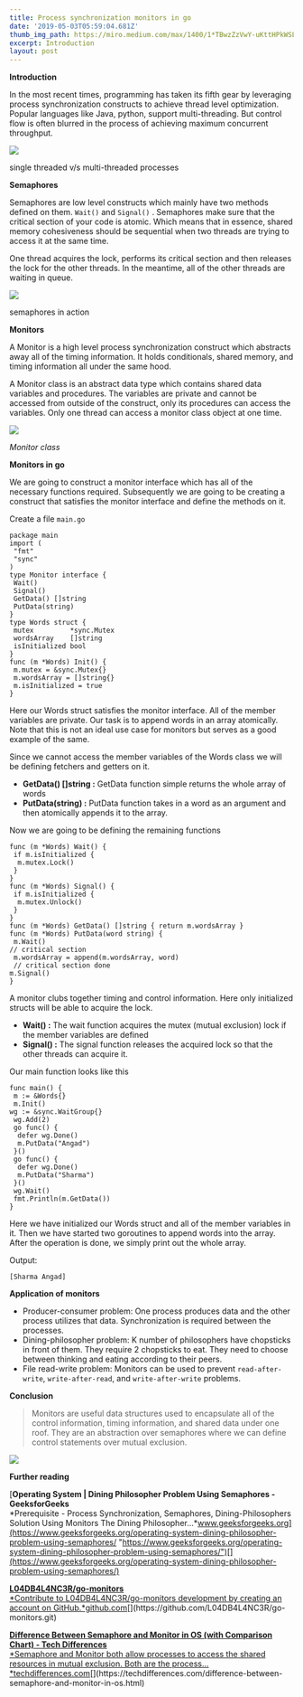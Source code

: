 ```yaml
---
title: Process synchronization monitors in go
date: '2019-05-03T05:59:04.681Z'
thumb_img_path: https://miro.medium.com/max/1400/1*TBwzZzVwY-uKttHPkWSLTA.png
excerpt: Introduction
layout: post
---
```

**Introduction**

In the most recent times, programming has taken its fifth gear by leveraging process synchronization constructs to achieve thread level optimization. Popular languages like Java, python, support multi-threading. But control flow is often blurred in the process of achieving maximum concurrent throughput.

![](/images/Process-synchronization-monitors-in-go/1*TBwzZzVwY-uKttHPkWSLTA.png)

<figcaption>single threaded v/s multi-threaded processes</figcaption>

**Semaphores**

Semaphores are low level constructs which mainly have two methods defined on them. `Wait()` and `Signal()` . Semaphores make sure that the critical section of your code is atomic. Which means that in essence, shared memory cohesiveness should be sequential when two threads are trying to access it at the same time.

One thread acquires the lock, performs its critical section and then releases the lock for the other threads. In the meantime, all of the other threads are waiting in queue.

![](/images/Process-synchronization-monitors-in-go/1*TWzSKQpRGP8XCERn7bbq3A.png)

<figcaption>semaphores in&nbsp;action</figcaption>

**Monitors**

A Monitor is a high level process synchronization construct which abstracts away all of the timing information. It holds conditionals, shared memory, and timing information all under the same hood.

A Monitor class is an abstract data type which contains shared data variables and procedures. The variables are private and cannot be accessed from outside of the construct, only its procedures can access the variables. Only one thread can access a monitor class object at one time.

![](/images/Process-synchronization-monitors-in-go/1*ejATMAEWA85TntZZzrkdzw.png)

<figcaption><em>Monitor class</em></figcaption>

**Monitors in go**

We are going to construct a monitor interface which has all of the necessary functions required. Subsequently we are going to be creating a construct that satisfies the monitor interface and define the methods on it.

Create a file `main.go`

    package main
    import (  
     "fmt"  
     "sync"  
    )
    type Monitor interface {  
     Wait()  
     Signal()  
     GetData() []string  
     PutData(string)  
    }
    type Words struct {  
     mutex         *sync.Mutex  
     wordsArray    []string  
     isInitialized bool  
    }
    func (m *Words) Init() {  
     m.mutex = &sync.Mutex{}  
     m.wordsArray = []string{}  
     m.isInitialized = true  
    }

Here our Words struct satisfies the monitor interface. All of the member variables are private. Our task is to append words in an array atomically. Note that this is not an ideal use case for monitors but serves as a good example of the same.

Since we cannot access the member variables of the Words class we will be defining fetchers and getters on it.

*   **GetData() \[\]string :** GetData function simple returns the whole array of words
*   **PutData(string) :** PutData function takes in a word as an argument and then atomically appends it to the array.

Now we are going to be defining the remaining functions

    func (m *Words) Wait() {  
     if m.isInitialized {  
      m.mutex.Lock()  
     }  
    }
    func (m *Words) Signal() {  
     if m.isInitialized {  
      m.mutex.Unlock()  
     }  
    }
    func (m *Words) GetData() []string { return m.wordsArray }
    func (m *Words) PutData(word string) {  
     m.Wait()
    // critical section  
     m.wordsArray = append(m.wordsArray, word)  
     // critical section done
    m.Signal()  
    }

A monitor clubs together timing and control information. Here only initialized structs will be able to acquire the lock.

*   **Wait() :** The wait function acquires the mutex (mutual exclusion) lock if the member variables are defined
*   **Signal() :** The signal function releases the acquired lock so that the other threads can acquire it.

Our main function looks like this

    func main() {  
     m := &Words{}  
     m.Init()
    wg := &sync.WaitGroup{}  
     wg.Add(2)  
     go func() {  
      defer wg.Done()  
      m.PutData("Angad")  
     }()  
     go func() {  
      defer wg.Done()  
      m.PutData("Sharma")  
     }()  
     wg.Wait()  
     fmt.Println(m.GetData())  
    }

Here we have initialized our Words struct and all of the member variables in it. Then we have started two goroutines to append words into the array. After the operation is done, we simply print out the whole array.

Output:

    [Sharma Angad]

**Application of monitors**

*   Producer-consumer problem: One process produces data and the other process utilizes that data. Synchronization is required between the processes.
*   Dining-philosopher problem: K number of philosophers have chopsticks in front of them. They require 2 chopsticks to eat. They need to choose between thinking and eating according to their peers.
*   File read-write problem: Monitors can be used to prevent `read-after-write`, `write-after-read`, and `write-after-write` problems.

**Conclusion**

> Monitors are useful data structures used to encapsulate all of the control information, timing information, and shared data under one roof. They are an abstraction over semaphores where we can define control statements over mutual exclusion.

![](/images/Process-synchronization-monitors-in-go/1*f9Az-JtUUhn_BrAQYag6VA.jpeg)

**Further reading**

[**Operating System | Dining Philosopher Problem Using Semaphores - GeeksforGeeks**  
*Prerequisite - Process Synchronization, Semaphores, Dining-Philosophers Solution Using Monitors The Dining Philosopher…*www.geeksforgeeks.org](https://www.geeksforgeeks.org/operating-system-dining-philosopher-problem-using-semaphores/ "https://www.geeksforgeeks.org/operating-system-dining-philosopher-problem-using-semaphores/")[](https://www.geeksforgeeks.org/operating-system-dining-philosopher-problem-using-semaphores/)

[**L04DB4L4NC3R/go-monitors**  
*Contribute to L04DB4L4NC3R/go-monitors development by creating an account on GitHub.*github.com](https://github.com/L04DB4L4NC3R/go-monitors.git "https://github.com/L04DB4L4NC3R/go-monitors.git")[](https://github.com/L04DB4L4NC3R/go-monitors.git)

[**Difference Between Semaphore and Monitor in OS (with Comparison Chart) - Tech Differences**  
*Semaphore and Monitor both allow processes to access the shared resources in mutual exclusion. Both are the process…*techdifferences.com](https://techdifferences.com/difference-between-semaphore-and-monitor-in-os.html "https://techdifferences.com/difference-between-semaphore-and-monitor-in-os.html")[](https://techdifferences.com/difference-between-semaphore-and-monitor-in-os.html)
